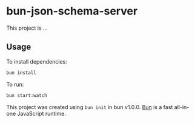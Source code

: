 # bun-json-schema-server

This project is ...

## Usage

To install dependencies:

```bash
bun install
```

To run:

```bash
bun start:watch
```

This project was created using `bun init` in bun v1.0.0. [Bun](https://bun.sh) is a fast all-in-one JavaScript runtime.
